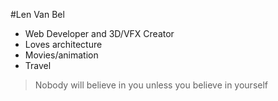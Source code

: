 #Len Van Bel

- Web Developer and 3D/VFX Creator
- Loves architecture
- Movies/animation
- Travel

> Nobody will believe in you unless you believe in yourself